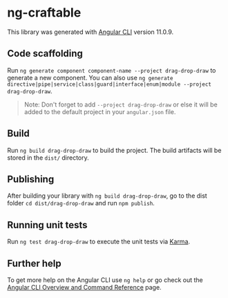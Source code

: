 # ng-craftable

This library was generated with [Angular CLI](https://github.com/angular/angular-cli) version 11.0.9.

## Code scaffolding

Run `ng generate component component-name --project drag-drop-draw` to generate a new component. You can also use `ng generate directive|pipe|service|class|guard|interface|enum|module --project drag-drop-draw`.
> Note: Don't forget to add `--project drag-drop-draw` or else it will be added to the default project in your `angular.json` file.

## Build

Run `ng build drag-drop-draw` to build the project. The build artifacts will be stored in the `dist/` directory.

## Publishing

After building your library with `ng build drag-drop-draw`, go to the dist folder `cd dist/drag-drop-draw` and run `npm publish`.

## Running unit tests

Run `ng test drag-drop-draw` to execute the unit tests via [Karma](https://karma-runner.github.io).

## Further help

To get more help on the Angular CLI use `ng help` or go check out the [Angular CLI Overview and Command Reference](https://angular.io/cli) page.

